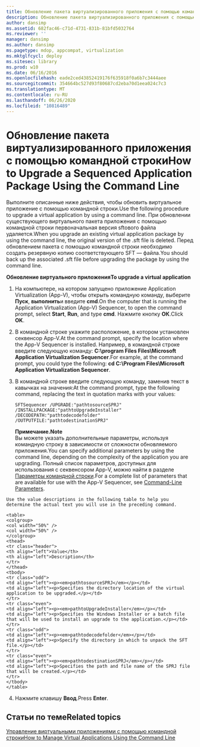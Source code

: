 ```yaml
---
title: Обновление пакета виртуализированного приложения с помощью командной строки
description: Обновление пакета виртуализированного приложения с помощью командной строки
author: dansimp
ms.assetid: 682fac46-c71d-4731-831b-81bfd5032764
ms.reviewer: ''
manager: dansimp
ms.author: dansimp
ms.pagetype: mdop, appcompat, virtualization
ms.mktglfcycl: deploy
ms.sitesec: library
ms.prod: w10
ms.date: 06/16/2016
ms.openlocfilehash: eade2ced43852419176f635918f0a6b7c3444aee
ms.sourcegitcommit: 354664bc527d93f80687cd2eba70d1eea024c7c3
ms.translationtype: MT
ms.contentlocale: ru-RU
ms.lasthandoff: 06/26/2020
ms.locfileid: "10816489"
---
```

# <span data-ttu-id="f19f8-103">Обновление пакета виртуализированного приложения с помощью командной строки</span><span class="sxs-lookup"><span data-stu-id="f19f8-103">How to Upgrade a Sequenced Application Package Using the Command Line</span></span>


<span data-ttu-id="f19f8-104">Выполните описанные ниже действия, чтобы обновить виртуальное приложение с помощью командной строки.</span><span class="sxs-lookup"><span data-stu-id="f19f8-104">Use the following procedure to upgrade a virtual application by using a command line.</span></span> <span data-ttu-id="f19f8-105">При обновлении существующего виртуального пакета приложения с помощью командной строки первоначальная версия sftового файла удаляется.</span><span class="sxs-lookup"><span data-stu-id="f19f8-105">When you upgrade an existing virtual application package by using the command line, the original version of the .sft file is deleted.</span></span> <span data-ttu-id="f19f8-106">Перед обновлением пакета с помощью командной строки необходимо создать резервную копию соответствующего SFT — файла.</span><span class="sxs-lookup"><span data-stu-id="f19f8-106">You should back up the associated .sft file before upgrading the package by using the command line.</span></span>

**<span data-ttu-id="f19f8-107">Обновление виртуального приложения</span><span class="sxs-lookup"><span data-stu-id="f19f8-107">To upgrade a virtual application</span></span>**

1.  <span data-ttu-id="f19f8-108">На компьютере, на котором запущено приложение Application Virtualization (App-V), чтобы открыть командную команду, выберите **Пуск**, **выполнить**и введите **cmd**.</span><span class="sxs-lookup"><span data-stu-id="f19f8-108">On the computer that is running the Application Virtualization (App-V) Sequencer, to open the command prompt, select **Start**, **Run**, and type **cmd**.</span></span> <span data-ttu-id="f19f8-109">Нажмите кнопку **ОК**.</span><span class="sxs-lookup"><span data-stu-id="f19f8-109">Click **OK**.</span></span>

2.  <span data-ttu-id="f19f8-110">В командной строке укажите расположение, в котором установлен секвенсор App-V.</span><span class="sxs-lookup"><span data-stu-id="f19f8-110">At the command prompt, specify the location where the App-V Sequencer is installed.</span></span> <span data-ttu-id="f19f8-111">Например, в командной строке введите следующую команду: **C:\\program Files Files\\Microsoft Application Virtualization Sequencer**.</span><span class="sxs-lookup"><span data-stu-id="f19f8-111">For example, at the command prompt, you could type the following: **cd C:\\Program Files\\Microsoft Application Virtualization Sequencer**.</span></span>

3.  <span data-ttu-id="f19f8-112">В командной строке введите следующую команду, заменив текст в кавычках на значения:</span><span class="sxs-lookup"><span data-stu-id="f19f8-112">At the command prompt, type the following command, replacing the text in quotation marks with your values:</span></span>

    `SFTSequencer /UPGRADE:"pathtosourceSPRJ" /INSTALLPACKAGE:"pathtoUpgradeInstaller" /DECODEPATH:"pathtodecodefolder" /OUTPUTFILE:"pathtodestinationSPRJ"`

    **<span data-ttu-id="f19f8-113">Примечание.</span><span class="sxs-lookup"><span data-stu-id="f19f8-113">Note</span></span>**  
    <span data-ttu-id="f19f8-114">Вы можете указать дополнительные параметры, используя командную строку в зависимости от сложности обновляемого приложения.</span><span class="sxs-lookup"><span data-stu-id="f19f8-114">You can specify additional parameters by using the command line, depending on the complexity of the application you are upgrading.</span></span> <span data-ttu-id="f19f8-115">Полный список параметров, доступных для использования с секвенсором App-V, можно найти в разделе [Параметры командной строки](command-line-parameters.md).</span><span class="sxs-lookup"><span data-stu-id="f19f8-115">For a complete list of parameters that are available for use with the App-V Sequencer, see [Command-Line Parameters](command-line-parameters.md).</span></span>



~~~
Use the value descriptions in the following table to help you determine the actual text you will use in the preceding command.

<table>
<colgroup>
<col width="50%" />
<col width="50%" />
</colgroup>
<thead>
<tr class="header">
<th align="left">Value</th>
<th align="left">Description</th>
</tr>
</thead>
<tbody>
<tr class="odd">
<td align="left"><p><em>pathtosourceSPRJ</em></p></td>
<td align="left"><p>Specifies the directory location of the virtual application to be upgraded.</p></td>
</tr>
<tr class="even">
<td align="left"><p><em>pathtoUpgradeInstaller</em></p></td>
<td align="left"><p>Specifies the Windows Installer or a batch file that will be used to install an upgrade to the application.</p></td>
</tr>
<tr class="odd">
<td align="left"><p><em>pathtodecodefolder</em></p></td>
<td align="left"><p>Specify the directory in which to unpack the SFT file.</p></td>
</tr>
<tr class="even">
<td align="left"><p><em>pathtodestinationSPRJ</em></p></td>
<td align="left"><p>Specifies the path and file name of the SPRJ file that will be created.</p></td>
</tr>
</tbody>
</table>
~~~



4. <span data-ttu-id="f19f8-116">Нажмите клавишу **Ввод**.</span><span class="sxs-lookup"><span data-stu-id="f19f8-116">Press **Enter**.</span></span>

## <span data-ttu-id="f19f8-117">Статьи по теме</span><span class="sxs-lookup"><span data-stu-id="f19f8-117">Related topics</span></span>


[<span data-ttu-id="f19f8-118">Управление виртуальными приложениями с помощью командной строки</span><span class="sxs-lookup"><span data-stu-id="f19f8-118">How to Manage Virtual Applications Using the Command Line</span></span>](how-to-manage-virtual-applications-using-the-command-line.md)









